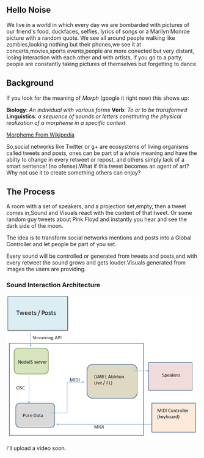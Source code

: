 ## Hello Noise

We live in a world in which every day we are bombarded with pictures of our friend's food, duckfaces, selfies, lyrics of songs or a Marilyn Monroe picture with a random quote.
We see all around people walking like zombies,looking nothing but their phones,we see it at concerts,movies,sports events,people are more conected but very distant, losing interaction with each other and with artists, if you go to a party, people are constantly taking pictures of themselves but forgetting to dance.

## Background

If you look for the meaning of *Morph* (google it right now) this shows up: 

**Biology**: *An individual with various forms*
**Verb**: *To or to be transformed*
**Linguistics**: *a sequence of sounds or letters constituting the physical realization of a morpheme in a specific context*

[Morpheme From Wikipedia](http://en.wikipedia.org/wiki/Morpheme)

So,social networks like Twitter or g+ are ecosystems of living organisms called tweets and posts, ones can be part of a whole meaning and have the abilty to change in every retweet or repost, and others simply lack of a smart sentence! (no ofense).What if this tweet becomes an agent of art? Why not use it to create something others can enjoy?

## The Process

A room with a set of speakers, and a projection set,empty, then a tweet comes in,Sound and Visuals react with the content of that tweet. Or some random guy tweets about Pink Floyd and instantly you hear and see the dark side of the moon.

The idea is to transform social networks mentions and posts into a Global Controller and let people be part of you set.

Every sound will be controlled or generated from tweets and posts,and with every retweet the sound grows and gets louder.Visuals generated from images the users are providing.

### Sound Interaction Architecture
![Sound Interaction Architecture](../project_images/interaction.PNG?raw=true "Sound Interaction Architecture")

I'll upload a video soon.